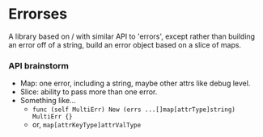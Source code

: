 # Errorses
A library based on / with similar API to 'errors', except rather than building
an error off of a string, build an error object based on a slice of maps.

### API brainstorm
- Map: one error, including a string, maybe other attrs like debug level.
- Slice: ability to pass more than one error.
- Something like...
  - `func (self MultiErr) New (errs ...[]map[attrType]string) MultiErr {}`
  - or, `map[attrKeyType]attrValType`
